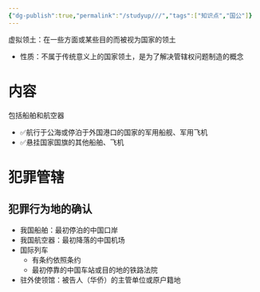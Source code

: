```yaml
---
{"dg-publish":true,"permalink":"/studyup///","tags":["知识点","国公"]}
---
```


虚拟领土：在一些方面或某些目的而被视为国家的领土
- 性质：不属于传统意义上的国家领土，是为了解决管辖权问题制造的概念
# 内容
包括船舶和航空器
- ✅航行于公海或停泊于外国港口的国家的军用船舰、军用飞机
- ✅悬挂国家国旗的其他船舶、飞机
# 犯罪管辖
## 犯罪行为地的确认
- 我国船舶：最初停泊的中国口岸
- 我国航空器：最初降落的中国机场
- 国际列车
	- 有条约依照条约
	- 最初停靠的中国车站或目的地的铁路法院
- 驻外使领馆：被告人（华侨）的主管单位或原户籍地
